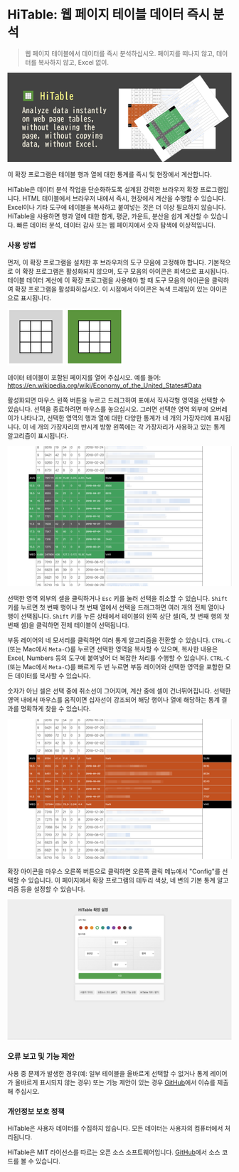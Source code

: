 HiTable: 웹 페이지 테이블 데이터 즉시 분석
===

> 웹 페이지 테이블에서 데이터를 즉시 분석하십시오. 페이지를 떠나지 않고, 데이터를 복사하지 않고, Excel 없이.

![](assets/tile-1.png)

이 확장 프로그램은 테이블 행과 열에 대한 통계를 즉시 및 현장에서 계산합니다.

HiTable은 데이터 분석 작업을 단순화하도록 설계된 강력한 브라우저 확장 프로그램입니다. HTML 테이블에서 브라우저 내에서 즉시, 현장에서 계산을 수행할 수 있습니다. Excel이나 기타 도구에 테이블을 복사하고 붙여넣는 것은 더 이상 필요하지 않습니다. HiTable을 사용하면 행과 열에 대한 합계, 평균, 카운트, 분산을 쉽게 계산할 수 있습니다. 빠른 데이터 분석, 데이터 감사 또는 웹 페이지에서 숫자 탐색에 이상적입니다.

### 사용 방법

먼저, 이 확장 프로그램을 설치한 후 브라우저의 도구 모음에 고정해야 합니다. 기본적으로 이 확장 프로그램은 활성화되지 않으며, 도구 모음의 아이콘은 회색으로 표시됩니다. 테이블 데이터 계산에 이 확장 프로그램을 사용해야 할 때 도구 모음의 아이콘을 클릭하여 확장 프로그램을 활성화하십시오. 이 시점에서 아이콘은 녹색 프레임이 있는 아이콘으로 표시됩니다.

![](../src/assets/inactive.png)
![](../src/assets/active.png)

데이터 테이블이 포함된 페이지를 열어 주십시오. 예를 들어: 
https://en.wikipedia.org/wiki/Economy_of_the_United_States#Data

활성화되면 마우스 왼쪽 버튼을 누르고 드래그하여 표에서 직사각형 영역을 선택할 수 있습니다. 선택을 종료하려면 마우스를 놓으십시오. 그러면 선택한 영역 외부에 오버레이가 나타나고, 선택한 영역의 행과 열에 대한 다양한 통계가 네 개의 가장자리에 표시됩니다. 이 네 개의 가장자리의 반시계 방향 왼쪽에는 각 가장자리가 사용하고 있는 통계 알고리즘이 표시됩니다.

![](assets/screenshot-1.png)

선택한 영역 외부의 셀을 클릭하거나 `Esc` 키를 눌러 선택을 취소할 수 있습니다. `Shift` 키를 누르면 첫 번째 행이나 첫 번째 열에서 선택을 드래그하면 여러 개의 전체 열이나 행이 선택됩니다. `Shift` 키를 누른 상태에서 테이블의 왼쪽 상단 셀(즉, 첫 번째 행의 첫 번째 셀)을 클릭하면 전체 테이블이 선택됩니다.

부동 레이어의 네 모서리를 클릭하면 여러 통계 알고리즘을 전환할 수 있습니다. `CTRL-C` (또는 Mac에서 `Meta-C`)를 누르면 선택한 영역을 복사할 수 있으며, 복사한 내용은 Excel, Numbers 등의 도구에 붙여넣어 더 복잡한 처리를 수행할 수 있습니다. `CTRL-C` (또는 Mac에서 `Meta-C`)를 빠르게 두 번 누르면 부동 레이어와 선택한 영역을 포함한 모든 데이터를 복사할 수 있습니다.

숫자가 아닌 셀은 선택 중에 취소선이 그어지며, 계산 중에 셀이 건너뛰어집니다. 선택한 영역 내에서 마우스를 움직이면 십자선이 강조되어 해당 행이나 열에 해당하는 통계 결과를 명확하게 찾을 수 있습니다.

![](assets/screenshot-2.png)

확장 아이콘을 마우스 오른쪽 버튼으로 클릭하면 오른쪽 클릭 메뉴에서 "Config"를 선택할 수 있습니다. 이 페이지에서 확장 프로그램의 테두리 색상, 네 변의 기본 통계 알고리즘 등을 설정할 수 있습니다.

![](assets/config-ko.png)

### 오류 보고 및 기능 제안

사용 중 문제가 발생한 경우(예: 일부 테이블을 올바르게 선택할 수 없거나 통계 레이어가 올바르게 표시되지 않는 경우) 또는 기능 제안이 있는 경우 [GitHub](https://github.com/wxy/HiTable/issues)에서 이슈를 제출해 주십시오.

### 개인정보 보호 정책

HiTable은 사용자 데이터를 수집하지 않습니다. 모든 데이터는 사용자의 컴퓨터에서 처리됩니다.

HiTable은 MIT 라이선스를 따르는 오픈 소스 소프트웨어입니다. [GitHub](https://github.com/wxy/HiTable)에서 소스 코드를 볼 수 있습니다.